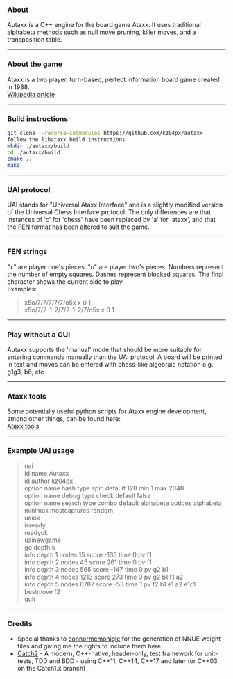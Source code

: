 ### About
Autaxx is a C++ engine for the board game Ataxx. It uses traditional alphabeta methods such as null move pruning, killer moves, and a transposition table.

---

### About the game
Ataxx is a two player, turn-based, perfect information board game created in 1988.<br/>
[Wikipedia article](https://en.wikipedia.org/wiki/Ataxx)

---

### Build instructions
```bash
git clone --recurse-submodules https://github.com/kz04px/autaxx
follow the libataxx build instructions
mkdir ./autaxx/build
cd ./autaxx/build
cmake ..
make
```

---

### UAI protocol
UAI stands for "Universal Ataxx Interface" and is a slightly modified version of the Universal Chess Interface protocol.
The only differences are that instances of 'c' for 'chess' have been replaced by 'a' for 'ataxx', and that the [FEN](https://en.wikipedia.org/wiki/Forsyth–Edwards_Notation) format has been altered to suit the game.

---

### FEN strings
"x" are player one's pieces. "o" are player two's pieces. Numbers represent the number of empty squares. Dashes represent blocked squares. The final character shows the current side to play.<br/>
Examples:
>x5o/7/7/7/7/7/o5x x 0 1<br/>
>x5o/7/2-1-2/7/2-1-2/7/o5x x 0 1

---

### Play without a GUI
Autaxx supports the 'manual' mode that should be more suitable for entering commands manually than the UAI protocol.
A board will be printed in text and moves can be entered with chess-like algebraic notation e.g. g1g3, b6, etc

---

### Ataxx tools
Some potentially useful python scripts for Ataxx engine development, among other things, can be found here:<br/>
[Ataxx tools](https://github.com/kz04px/ataxx-tools)

---

### Example UAI usage
>uai<br/>
id name Autaxx<br/>
id author kz04px<br/>
option name hash type spin default 128 min 1 max 2048<br/>
option name debug type check default false<br/>
option name search type combo default alphabeta options alphabeta minimax mostcaptures random<br/>
uaiok<br/>
isready<br/>
readyok<br/>
uainewgame<br/>
go depth 5<br/>
info depth 1 nodes 15 score -135 time 0 pv f1<br/>
info depth 2 nodes 45 score 261 time 0 pv f1<br/>
info depth 3 nodes 565 score -147 time 0 pv g2 b1<br/>
info depth 4 nodes 1213 score 273 time 0 pv g2 b1 f1 a2<br/>
info depth 5 nodes 6787 score -53 time 1 pv f2 b1 e1 a2 e1c1<br/>
bestmove f2<br/>
quit

---

### Credits
- Special thanks to [connormcmonigle](https://github.com/connormcmonigle) for the generation of NNUE weight files and giving me the rights to include them here.
- [Catch2](https://github.com/catchorg/Catch2) - A modern, C++-native, header-only, test framework for unit-tests, TDD and BDD - using C++11, C++14, C++17 and later (or C++03 on the Catch1.x branch)
